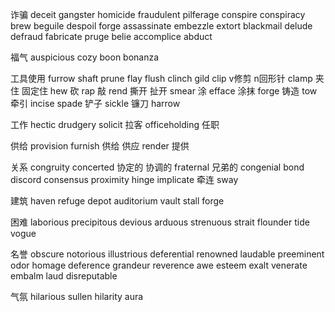 诈骗
deceit
gangster
homicide
fraudulent
pilferage
conspire
conspiracy
brew
beguile
despoil
forge
assassinate
embezzle
extort
blackmail
delude
defraud
fabricate
pruge
belie
accomplice
abduct

福气
auspicious
cozy
boon
bonanza

工具使用
furrow
shaft
prune
flay
flush
clinch
gild
clip v修剪 n回形针
clamp 夹住 固定住
hew 砍
rap 敲
rend 撕开 扯开
smear 涂
efface 涂抹
forge 铸造
tow 牵引
incise
spade 铲子
sickle 镰刀
harrow

工作
hectic
drudgery
solicit 拉客
officeholding 任职

供给
provision
furnish 供给 供应
render 提供

关系
congruity
concerted 协定的 协调的
fraternal 兄弟的
congenial
bond
discord
consensus
proximity
hinge
implicate 牵连
sway

建筑
haven
refuge
depot
auditorium
vault
stall
forge

困难
laborious
precipitous
devious
arduous
strenuous
strait
flounder
tide
vogue

名誉
obscure
notorious
illustrious
deferential
renowned
laudable
preeminent
odor
homage
deference
grandeur
reverence
awe
esteem
exalt
venerate
embalm
laud
disreputable

气氛
hilarious
sullen
hilarity
aura
